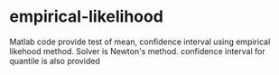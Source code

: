 # empirical-likelihood
Matlab code provide test of mean, confidence interval using empirical likehood method. Solver is Newton's method. confidence interval for quantile is also provided
